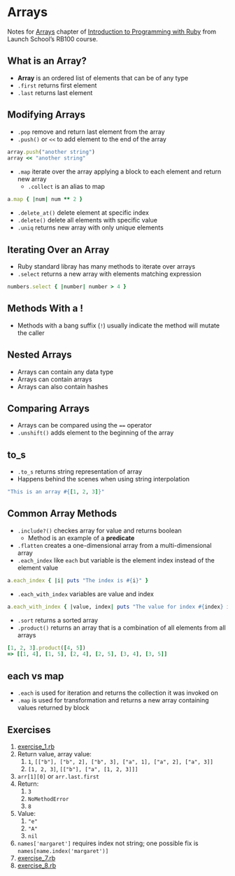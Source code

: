 # Arrays

Notes for [Arrays](https://launchschool.com/books/ruby/read/arrays) chapter of [Introduction to Programming with Ruby](https://launchschool.com/books/ruby) from Launch School’s RB100 course.

## What is an Array?
* **Array** is an ordered list of elements that can be of any type
* `.first` returns first element
* `.last` returns last element

## Modifying Arrays
* `.pop` remove and return last element from the array
* `.push()` or `<<` to add element to the end of the array
```ruby
array.push("another string")
array << "another string"
```
* `.map` iterate over the array applying a block to each element and return new array
  * `.collect` is an alias to map
```ruby
a.map { |num| num ** 2 }
```
* `.delete_at()` delete element at specific index
* `.delete()` delete all elements with specific value
* `.uniq` returns new array with only unique elements

## Iterating Over an Array
* Ruby standard libray has many methods to iterate over arrays
* `.select` returns a new array with elements matching expression
```ruby
numbers.select { |number| number > 4 }
```

## Methods With a !
* Methods with a bang suffix (`!`) usually indicate the method will mutate the caller

## Nested Arrays
* Arrays can contain any data type
* Arrays can contain arrays
* Arrays can also contain hashes

## Comparing Arrays
* Arrays can be compared using the `==` operator
* `.unshift()` adds element to the beginning of the array

## to_s
* `.to_s` returns string representation of array
* Happens behind the scenes when using string interpolation
```ruby
"This is an array #{[1, 2, 3]}"
```

## Common Array Methods
* `.include?()` checkes array for value and returns boolean
  * Method is an example of a **predicate**
* `.flatten` creates a one-dimensional array from a multi-dimensional array
* `.each_index` like `each` but variable is the element index instead of the element value
```ruby
a.each_index { |i| puts "The index is #{i}" }
```
* `.each_with_index` variables are value and index
```ruby
a.each_with_index { |value, index| puts "The value for index #{index} is #{value}" }
```
* `.sort` returns a sorted array
* `.product()` returns an array that is a combination of all elements from all arrays
```ruby
[1, 2, 3].product([4, 5])
=> [[1, 4], [1, 5], [2, 4], [2, 5], [3, 4], [3, 5]]
```

## each vs map
* `.each` is used for iteration and returns the collection it was invoked on
* `.map` is used for transformation and returns a new array containing values returned by block

## Exercises
1. [exercise_1.rb](exercise_1.rb)
1. Return value, array value:
   1. `1`, `[["b"], ["b", 2], ["b", 3], ["a", 1], ["a", 2], ["a", 3]]`
   1. `[1, 2, 3]`, `[["b"], ["a", [1, 2, 3]]]`
1. `arr[1][0]` or `arr.last.first`
1. Return:
   1. `3`
   1. `NoMethodError`
   1. `8`
1. Value:
   1. `"e"`
   1. `"A"`
   1. `nil`
1. `names['margaret']` requires index not string; one possible fix is `names[name.index('margaret')]`
1. [exercise_7.rb](exercise_7.rb)
1. [exercise_8.rb](exercise_8.rb)
